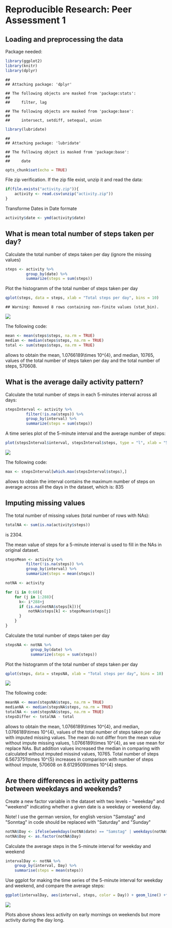 # Reproducible Research: Peer Assessment 1


## Loading and preprocessing the data

Package needed:

```r
library(ggplot2)
library(knitr)
library(dplyr)
```

```
## 
## Attaching package: 'dplyr'
```

```
## The following objects are masked from 'package:stats':
## 
##     filter, lag
```

```
## The following objects are masked from 'package:base':
## 
##     intersect, setdiff, setequal, union
```

```r
library(lubridate)
```

```
## 
## Attaching package: 'lubridate'
```

```
## The following object is masked from 'package:base':
## 
##     date
```

```r
opts_chunk$set(echo = TRUE)
```

File zip verification. If the zip file exist, unzip it and read the data:

```r
if(file.exists("activity.zip")){
	activity <- read.csv(unzip("activity.zip"))
}
```

Transforme Dates in Date formate

```r
activity$date <- ymd(activity$date)
```

## What is mean total number of steps taken per day?
Calculate the total number of steps taken per day
(ignore the missing values)

```r
steps <- activity %>%
         group_by(date) %>%
         summarize(steps = sum(steps))
```

Plot the histogramm of the total number of steps taken per day


```r
qplot(steps, data = steps, xlab = "Total steps per day", bins = 10)
```

```
## Warning: Removed 8 rows containing non-finite values (stat_bin).
```

![](PA1_template_files/figure-html/unnamed-chunk-5-1.png)<!-- -->

The following code:

```r
mean <- mean(steps$steps, na.rm = TRUE)
median <- median(steps$steps, na.rm = TRUE)
total <- sum(steps$steps, na.rm = TRUE) 
```
allows to obtain the mean, 1.0766189\times 10^{4}, and median, 10765, values of the total number of steps taken per day and the total number of steps, 570608.

## What is the average daily activity pattern?

Calculate the total number of steps in each 5-minutes interval across all days:

```r
stepsInterval <- activity %>%
         filter(!is.na(steps)) %>%
         group_by(interval) %>%
         summarize(steps = sum(steps))
```

A time series plot of the 5-minute interval and the average number of steps: 

```r
plot(stepsInterval$interval, stepsInterval$steps, type = "l", xlab = "5-minute Interval", ylab = "Average number of steps", main = "Daily activity pattern")
```

![](PA1_template_files/figure-html/unnamed-chunk-8-1.png)<!-- -->

The following code:

```r
max <- stepsInterval[which.max(stepsInterval$steps),]
```
allows to obtain the interval contains the maximum number of steps on average across all the days in the dataset, which is: 835

## Imputing missing values

The  total number of missing values (total number of rows with NAs):

```r
totalNA <- sum(is.na(activity$steps))
```
is 2304.

The mean value of steps for a 5-minute interval is used to fill in the NAs in original dataset.


```r
stepsMean <- activity %>%
         filter(!is.na(steps)) %>%
         group_by(interval) %>%
         summarize(steps = mean(steps))

notNA <- activity

for (i in 0:60){
    for (j in 1:288){
      k<- i*288+j
      if (is.na(notNA$steps[k])){
          notNA$steps[k] <- stepsMean$steps[j]  
      }
    }
}
```
Calculate the total number of steps taken per day


```r
stepsNA <- notNA %>%
           group_by(date) %>%
           summarize(steps = sum(steps))
```
Plot the histogramm of the total number of steps taken per day


```r
qplot(steps, data = stepsNA, xlab = "Total steps per day", bins = 10)
```

![](PA1_template_files/figure-html/unnamed-chunk-13-1.png)<!-- -->

The following code:

```r
meanNA <- mean(stepsNA$steps, na.rm = TRUE)
medianNA <- median(stepsNA$steps, na.rm = TRUE)
totalNA <- sum(stepsNA$steps, na.rm = TRUE)
stepsDiffer <- totalNA - total
```
allows to obtain the mean, 1.0766189\times 10^{4}, and median, 1.0766189\times 10^{4}, values of the total number of steps taken per day with imputed missing values. The mean do not differ from the mean value without impute missing values, 1.0766189\times 10^{4}, as we use mean for replace NAs. But addition values increased the  median in comparing with calculated without imputed missind values, 10765.
Total number of steps 6.5673751\times 10^{5} increases in comparison with number of steps without impute, 570608 on 8.6129509\times 10^{4} steps.

## Are there differences in activity patterns between weekdays and weekends?

Create a new factor variable in the dataset with two levels - "weekday" and "weekend" indicating whether a given date is a weekday or weekend day.

Note! I use the german version, for english version "Samstag" and "Sonntag" in code should be replaced with "Saturday" and "Sunday"


```r
notNA$Day <- ifelse(weekdays(notNA$date) == "Samstag" | weekdays(notNA$date) == "Sonntag", "weekend", "weekday")
notNA$Day <- as.factor(notNA$Day)
```

Calculate the average steps in the 5-minute interval for weekday and weekend


```r
intervalDay <- notNA %>%
    group_by(interval, Day) %>%
    summarise(steps = mean(steps))
```

Use ggplot for making the time series of the 5-minute interval for weekday and weekend, and compare the average steps:


```r
ggplot(intervalDay, aes(interval, steps, color = Day)) + geom_line() +facet_wrap(~Day, ncol = 1, nrow=2)
```

![](PA1_template_files/figure-html/unnamed-chunk-17-1.png)<!-- -->

Plots above shows less activity on early mornings on weekends but more activity during the day long.
